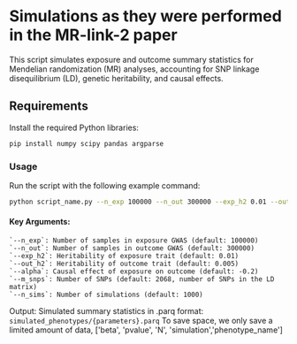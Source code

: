 # Simulations as they were performed in the MR-link-2 paper

This script simulates exposure and outcome summary statistics for Mendelian randomization (MR) analyses,
accounting for SNP linkage disequilibrium (LD), genetic heritability, and causal effects.

## Requirements
Install the required Python libraries:

```bash
pip install numpy scipy pandas argparse
```

### Usage

Run the script with the following example command:

```bash
python script_name.py --n_exp 100000 --n_out 300000 --exp_h2 0.01 --out_h2 0.005 --alpha -0.2 --m_snps 2068 --m_causal_exp 100 --m_causal_out 100 --n_sims 1000 --ref_size 500
```

#### Key Arguments:
    `--n_exp`: Number of samples in exposure GWAS (default: 100000)
    `--n_out`: Number of samples in outcome GWAS (default: 300000)
    `--exp_h2`: Heritability of exposure trait (default: 0.01)
    `--out_h2`: Heritability of outcome trait (default: 0.005)
    `--alpha`: Causal effect of exposure on outcome (default: -0.2)
    `--m_snps`: Number of SNPs (default: 2068, number of SNPs in the LD matrix)
    `--n_sims`: Number of simulations (default: 1000)


 Output:
    Simulated summary statistics in .parq format: `simulated_phenotypes/{parameters}.parq`
    To save space, we only save a limited amount of data, ['beta', 'pvalue', 'N', 'simulation','phenotype_name']

